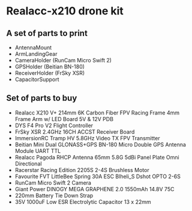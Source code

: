 # Realacc-x210 drone kit

## A set of parts to print
* AntennaMount
* ArmLandingGear
* CameraHolder (RunCam Micro Swift 2)
* GPSHolder (Beitian BN-180)
* ReceiverHolder (FrSky XSR)
* CapacitorSupport

## Set of parts to buy
* Realacc X210 V+ 214mm 6K Carbon Fiber FPV Racing Frame 4mm Frame Arm w/ LED Board 5V & 12V PDB
* DYS F4 Pro V2 Flight Controller
* FrSky XSR 2.4GHz 16CH ACCST Receiver Board
* ImmersionRC Tramp HV 5.8GHz Video TX FPV Transmitter
* Beitian Mini Dual GLONASS+GPS BN-180 Micro Double GPS Antenna Module UART TTL
* Realacc Pagoda RHCP Antenna 65mm 5.8G 5dBi Panel Plate Omni Directional
* Racerstar Racing Edition 2205S 2-4S Brushless Motor
* Favourite FVT LittleBee Spring 30A ESC Blheli_S Dshot OPTO 2-6S
* RunCam Micro Swift 2 Camera
* Giant Power DINOGY MEGA GRAPHENE 2.0 1550mAh 14.8V 75C
* 220mm Battery Tie Down Strap
* 35V 1000uF Low ESR Electrolytic Capacitor 13 x 22mm
